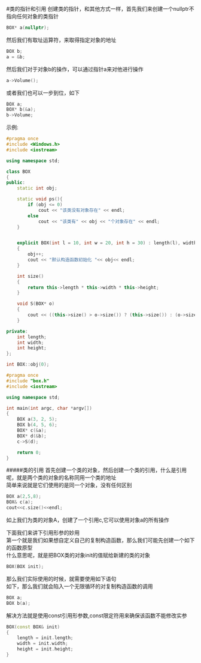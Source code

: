 #类的指针和引用
创建类的指针，和其他方式一样，首先我们来创建一个nullptr不指向任何对象的类指针
```cpp
BOX* a(nullptr);
```
然后我们有取址运算符，来取得指定对象的地址
```cpp
BOX b;
a = &b;
```
然后我们对于对象b的操作，可以通过指针a来对他进行操作     
```cpp
a->Volume();
```
或者我们也可以一步到位，如下   
```cpp
BOX a;
BOX* b(&a);
b->Volume;
```
示例:
```cpp
#pragma once
#include <Windows.h>
#include <iostream>

using namespace std;

class BOX
{
public:
	static int obj;

	static void ps(){
		if (obj <= 0)
			cout << "该类没有对象存在" << endl;
		else
			cout << "该类有" << obj << "个对象存在" << endl;
	}


	explicit BOX(int l = 10, int w = 20, int h = 30) : length(l), width(w), height(h)
	{
		obj++;
		cout << "默认构造函数初始化 "<< obj<< endl;
	}

	int size()
	{
		return this->length * this->width * this->height;
	}

	void S(BOX* o)
	{
		cout << ((this->size() > o->size()) ? (this->size()) : (o->size())) << endl;
	}

private:
	int length;
	int width;
	int height;
};

int BOX::obj(0);
```
```cpp
#pragma once
#include "box.h"
#include <iostream>

using namespace std;

int main(int argc, char *argv[])
{
	BOX a(3, 2, 5);
	BOX b(4, 5, 6);
	BOX* c(&a);
	BOX* d(&b);
	c->S(d);

	return 0;
}
```
#####类的引用
首先创建一个类的对象，然后创建一个类的引用，什么是引用呢，就是两个类的对象的名称同用一个类的地址       
简单来说就是它们使用的是同一个对象，没有任何区别         
```cpp
BOX a(2,5,8);
BOX& c(a);
cout<<c.size()<<endl;
```
如上我们为类的对象A，创建了一个引用c,它可以使用对象a的所有操作        

下面我们来讲下引用形参的妙用       
第一个就是我们如果想自定义自己的复制构造函数，那么我们可能先创建一个如下的函数原型         
什么意思呢，就是把BOX类的对象init的值赋给新建的类的对象
```cpp
BOX(BOX init);
```
那么我们实际使用的时候，就需要使用如下语句          
如下，那么我们就会陷入一个无限循环的对复制构造函数的调用       
```cpp
BOX a;
BOX b(a);
```
解决方法就是使用const引用形参数,const限定符用来确保该函数不能修改实参           
```cpp
BOX(const BOX& init)
{
	length = init.length;
	width = init.width;
	height = init.height;
}
```

